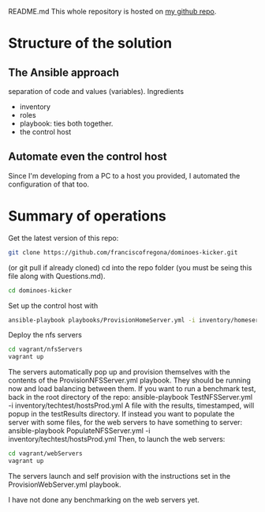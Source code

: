 README.md
This whole repository is hosted on [my github repo](https://github.com/franciscofregona/dominoes-kicker.git).

# Structure of the solution
## The Ansible approach
separation of code and values (variables). Ingredients
* inventory
* roles
* playbook: ties both together.
* the control host

## Automate even the control host
Since I'm developing from a PC to a host you provided, I automated the configuration of that too.

# Summary of operations
Get the latest version of this repo:

```bash
git clone https://github.com/franciscofregona/dominoes-kicker.git
```

(or git pull if already cloned)
cd into the repo folder (you must be seing this file along with Questions.md).

```bash
cd dominoes-kicker
```

Set up the control host with

```bash
ansible-playbook playbooks/ProvisionHomeServer.yml -i inventory/homeserver/hostsProd.yml
```

Deploy the nfs servers

```bash
cd vagrant/nfsServers
vagrant up
```

The servers automatically pop up and provision themselves with the contents of the ProvisionNFSServer.yml playbook. They should be running now and load balancing between them.
If you want to run a benchmark test, back in the root directory of the repo:
ansible-playbook TestNFSServer.yml -i inventory/techtest/hostsProd.yml
A file with the results, timestamped, will popup in the testResults directory.
If instead you want to populate the server with some files, for the web servers to have something to server:
ansible-playbook PopulateNFSServer.yml -i inventory/techtest/hostsProd.yml
Then, to launch the web servers:

```bash
cd vagrant/webServers
vagrant up
```

The servers launch and self provision with the instructions set in the ProvisionWebServer.yml playbook.

I have not done any benchmarking on the web servers yet.
